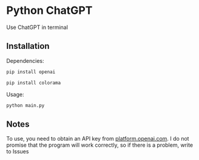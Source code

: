 # Python ChatGPT
Use ChatGPT in terminal
## Installation
Dependencies:
```python
pip install openai
```
```python
pip install colorama
```
Usage:
```python
python main.py
```
## Notes
To use, you need to obtain an API key from [platform.openai.com](htttps://platform.openai.com). I do not promise that the program will work correctly, so if there is a problem, write to Issues
